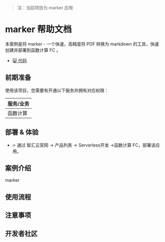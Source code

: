 
> 注：当前项目为 marker 应用

# marker 帮助文档

本案例是将 marker - 一个快速，高精度将 PDF 转换为 markdown 的工具，快速创建并部署到函数计算 FC 。

- [:smiley_cat: 代码](https://github.com/Qihoo360/fc-templates/tree/feature/fc-app-test/applications/FileProcessor/marker/src)

## 前期准备

使用该项目，您需要有开通以下服务并拥有对应权限：

| 服务/业务 |
| --- |
| 函数计算 |

## 部署 & 体验

- :fire: 通过 智汇云官网 -> 产品列表 -> Serverless开发 ->函数计算 FC，部署该应用。

## 案例介绍

marker

## 使用流程

## 注意事项

## 开发者社区
